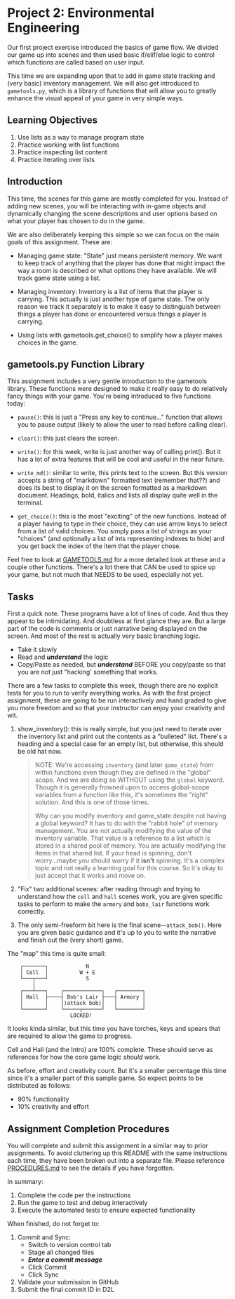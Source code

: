 # Project 2: Environmental Engineering

Our first project exercise introduced the basics of game flow. We divided our
game up into scenes and then used basic if/elif/else logic to control which
functions are called based on user input.

This time we are expanding upon that to add in game state tracking and (very
basic) inventory management. We will also get introduced to `gametools.py`,
which is a library of functions that will allow you to greatly enhance the
visual appeal of your game in very simple ways.

## Learning Objectives

1. Use lists as a way to manage program state
2. Practice working with list functions
3. Practice inspecting list content
4. Practice iterating over lists

## Introduction

This time, the scenes for this game are mostly completed for you. Instead of
adding new scenes, you will be interacting with in-game objects and dynamically
changing the scene descriptions and user options based on what your player has
chosen to do in the game.

We are also deliberately keeping this simple so we can focus on the main goals
of this assignment. These are:

  - Managing game state: "State" just means persistent memory. We want to keep
    track of anything that the player has done that might impact the way a room
    is described or what options they have available. We will track game state
    using a list.
  
  - Managing inventory: Inventory is a list of items that the player is
    carrying. This actually is just another type of game state. The only reason
    we track it separately is to make it easy to distinguish between things a
    player has done or encountered versus things a player is carrying.

  - Using lists with gametools.get_choice() to simplify how a player makes
    choices in the game.

## gametools.py Function Library

This assignment includes a very gentle introduction to the gametools library.
These functions were designed to make it really easy to do relatively fancy
things with your game. You're being introduced to five functions today:

  - `pause()`: this is just a "Press any key to continue..." function that allows
    you to pause output (likely to allow the user to read before calling clear).
  
  - `clear()`: this just clears the screen.

  - `write()`: for this week, write is just another way of calling print(). But it
    has a lot of extra features that will be cool and useful in the near future.

  - `write_md()`: similar to write, this prints text to the screen. But this
    version accepts a string of "markdown" formatted text (remember that??) and
    does its best to display it on the screen formatted as a markdown document.
    Headings, bold, italics and lists all display quite well in the terminal.

  - `get_choice()`: this is the most "exciting" of the new functions. Instead of a
    player having to type in their choice, they can use arrow keys to select
    from a list of valid choices. You simply pass a list of strings as your
    "choices" (and optionally a list of ints representing indexes to hide) and
    you get back the index of the item that the player chose.

Feel free to look at [GAMETOOLS.md](GAMETOOLS.md) for a more detailed look at
these and a couple other functions. There's a lot there that CAN be used to
spice up your game, but not much that NEEDS to be used, especially not yet.

## Tasks

First a quick note. These programs have a lot of lines of code. And thus they
appear to be intimidating. And doubtless at first glance they are. But a large
part of the code is comments or just narrative being displayed on the screen.
And most of the rest is actually very basic branching logic.

  - Take it slowly
  - Read and *__understand__* the logic
  - Copy/Paste as needed, but *__understand__* BEFORE you copy/paste so that you are
    not just "hacking' something that works.

There are a few tasks to complete this week, though there are no explicit tests
for you to run to verify everything works. As with the first project assignment,
these are going to be run interactively and hand graded to give you more freedom
and so that your instructor can enjoy your creativity and wit.

  1.  show_inventory(): this is really simple, but you just need to iterate over
      the inventory list and print out the contents as a "bulleted" list.
      There's a heading and a special case for an empty list, but otherwise,
      this should be old hat now.

      > NOTE: We're accessing `inventory` (and later `game_state`) from within
      > functions even though they are defined in the "global" scope. And we are
      > doing so WITHOUT using the `global` keyword. Though it is generally
      > frowned upon to access global-scope variables from a function like this,
      > it's sometimes the "right" solution. And this is one of those times.
      >
      > Why can you modify inventory and game_state despite not having a global
      > keyword? It has to do with the "rabbit hole" of memory management. You
      > are not actually modifying the value of the inventory variable. That
      > value is a reference to a list which is stored in a shared pool of
      > memory. You are actually modifying the items in that shared list. If
      > your head is spinning, don't worry...maybe you should worry if it
      > **isn't** spinning. It's a complex topic and not really a learning goal
      > for this course. So it's okay to just accept that it works and move on.

  2.  "Fix" two additional scenes: after reading through and trying to
      understand how the `cell` and `hall` scenes work, you are given specific
      tasks to perform to make the `armory` and `bobs_lair` functions work
      correctly.

  3.  The only semi-freeform bit here is the final scene--`attack_bob()`. Here
      you are given basic guidance and it's up to you to write the narrative and
      finish out the (very short) game.

The "map" this time is quite small:
```
    ┌───────┐            N                      
    │ Cell  │          W + E                    
    └───┬───┘            S                      
        │
    ┌───┴───┐    ┌────────────┐   ┌────────┐
    │ Hall  ├────┤ Bob's Lair ├───┤ Armory │
    │       │    │)attack bob)│   │        │
    └───────┘    └─────┬──────┘   └────────┘
                    LOCKED!
```
It looks kinda similar, but this time you have torches, keys and spears that are
required to allow the game to progress.

Cell and Hall (and the Intro) are 100% complete. These should serve as
references for how the core game logic _should_ work.

As before, effort and creativity count. But it's a smaller percentage this time
since it's a smaller part of this sample game. So expect points to be
distributed as follows:

  - 90% functionality
  - 10% creativity and effort

## Assignment Completion Procedures

You will complete and submit this assignment in a similar way to prior
assignments. To avoid cluttering up this README with the same instructions each
time, they have been broken out into a separate file. Please reference
[PROCEDURES.md](PROCEDURES.md) to see the details if you have forgotten.

In summary:

  1. Complete the code per the instructions
  2. Run the game to test and debug interactively
  3. Execute the automated tests to ensure expected functionality

When finished, do not forget to:

1. Commit and Sync:
    - Switch to version control tab
    - Stage all changed files
    - _**Enter a commit message**_
    - Click Commit
    - Click Sync
2. Validate your submission in GitHub
3. Submit the final commit ID in D2L
